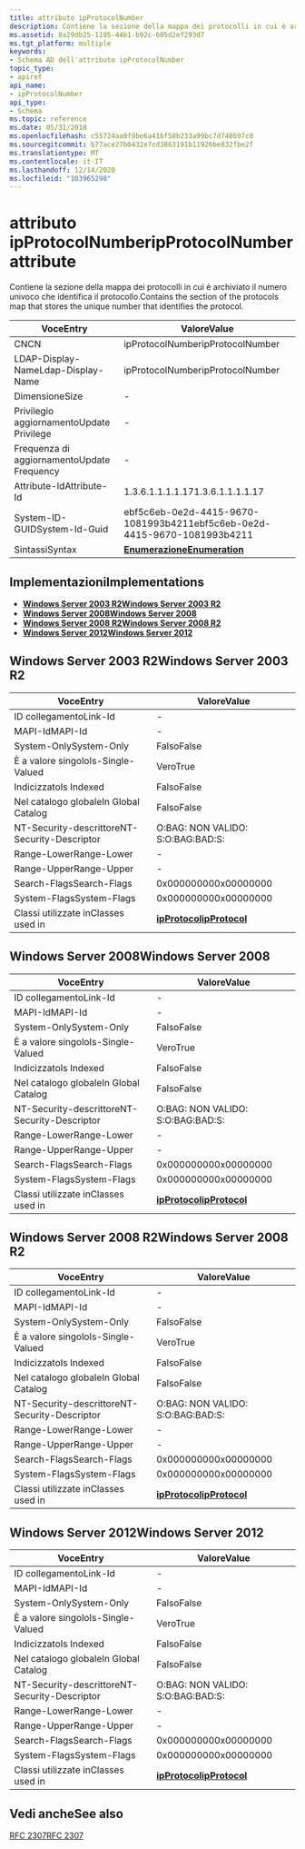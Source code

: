 ```yaml
---
title: attributo ipProtocolNumber
description: Contiene la sezione della mappa dei protocolli in cui è archiviato il numero univoco che identifica il protocollo.
ms.assetid: 8a29db25-1195-44b1-b92c-605d2ef293d7
ms.tgt_platform: multiple
keywords:
- Schema AD dell'attributo ipProtocolNumber
topic_type:
- apiref
api_name:
- ipProtocolNumber
api_type:
- Schema
ms.topic: reference
ms.date: 05/31/2018
ms.openlocfilehash: c55724aa0f9be6a41bf50b233a99bc7d748697c0
ms.sourcegitcommit: b77ace27b0432e7cd3863191b11926be032fbe2f
ms.translationtype: MT
ms.contentlocale: it-IT
ms.lasthandoff: 12/14/2020
ms.locfileid: "103965298"
---
```

# <a name="ipprotocolnumber-attribute"></a><span data-ttu-id="fed92-104">attributo ipProtocolNumber</span><span class="sxs-lookup"><span data-stu-id="fed92-104">ipProtocolNumber attribute</span></span>

<span data-ttu-id="fed92-105">Contiene la sezione della mappa dei protocolli in cui è archiviato il numero univoco che identifica il protocollo.</span><span class="sxs-lookup"><span data-stu-id="fed92-105">Contains the section of the protocols map that stores the unique number that identifies the protocol.</span></span>



| <span data-ttu-id="fed92-106">Voce</span><span class="sxs-lookup"><span data-stu-id="fed92-106">Entry</span></span> | <span data-ttu-id="fed92-107">Valore</span><span class="sxs-lookup"><span data-stu-id="fed92-107">Value</span></span> |
|-------------------|--------------------------------------|
| <span data-ttu-id="fed92-108">CN</span><span class="sxs-lookup"><span data-stu-id="fed92-108">CN</span></span>                | <span data-ttu-id="fed92-109">ipProtocolNumber</span><span class="sxs-lookup"><span data-stu-id="fed92-109">ipProtocolNumber</span></span>                     |
| <span data-ttu-id="fed92-110">LDAP-Display-Name</span><span class="sxs-lookup"><span data-stu-id="fed92-110">Ldap-Display-Name</span></span> | <span data-ttu-id="fed92-111">ipProtocolNumber</span><span class="sxs-lookup"><span data-stu-id="fed92-111">ipProtocolNumber</span></span>                     |
| <span data-ttu-id="fed92-112">Dimensione</span><span class="sxs-lookup"><span data-stu-id="fed92-112">Size</span></span>              | \-                                   |
| <span data-ttu-id="fed92-113">Privilegio aggiornamento</span><span class="sxs-lookup"><span data-stu-id="fed92-113">Update Privilege</span></span>  | \-                                   |
| <span data-ttu-id="fed92-114">Frequenza di aggiornamento</span><span class="sxs-lookup"><span data-stu-id="fed92-114">Update Frequency</span></span>  | \-                                   |
| <span data-ttu-id="fed92-115">Attribute-Id</span><span class="sxs-lookup"><span data-stu-id="fed92-115">Attribute-Id</span></span>      | <span data-ttu-id="fed92-116">1.3.6.1.1.1.1.17</span><span class="sxs-lookup"><span data-stu-id="fed92-116">1.3.6.1.1.1.1.17</span></span>                     |
| <span data-ttu-id="fed92-117">System-ID-GUID</span><span class="sxs-lookup"><span data-stu-id="fed92-117">System-Id-Guid</span></span>    | <span data-ttu-id="fed92-118">ebf5c6eb-0e2d-4415-9670-1081993b4211</span><span class="sxs-lookup"><span data-stu-id="fed92-118">ebf5c6eb-0e2d-4415-9670-1081993b4211</span></span> |
| <span data-ttu-id="fed92-119">Sintassi</span><span class="sxs-lookup"><span data-stu-id="fed92-119">Syntax</span></span>            | [<span data-ttu-id="fed92-120">**Enumerazione**</span><span class="sxs-lookup"><span data-stu-id="fed92-120">**Enumeration**</span></span>](s-enumeration.md) |



## <a name="implementations"></a><span data-ttu-id="fed92-121">Implementazioni</span><span class="sxs-lookup"><span data-stu-id="fed92-121">Implementations</span></span>

-   [<span data-ttu-id="fed92-122">**Windows Server 2003 R2**</span><span class="sxs-lookup"><span data-stu-id="fed92-122">**Windows Server 2003 R2**</span></span>](#windows-server-2003-r2)
-   [<span data-ttu-id="fed92-123">**Windows Server 2008**</span><span class="sxs-lookup"><span data-stu-id="fed92-123">**Windows Server 2008**</span></span>](#windows-server-2008)
-   [<span data-ttu-id="fed92-124">**Windows Server 2008 R2**</span><span class="sxs-lookup"><span data-stu-id="fed92-124">**Windows Server 2008 R2**</span></span>](#windows-server-2008-r2)
-   [<span data-ttu-id="fed92-125">**Windows Server 2012**</span><span class="sxs-lookup"><span data-stu-id="fed92-125">**Windows Server 2012**</span></span>](#windows-server-2012)

## <a name="windows-server-2003-r2"></a><span data-ttu-id="fed92-126">Windows Server 2003 R2</span><span class="sxs-lookup"><span data-stu-id="fed92-126">Windows Server 2003 R2</span></span>



| <span data-ttu-id="fed92-127">Voce</span><span class="sxs-lookup"><span data-stu-id="fed92-127">Entry</span></span> | <span data-ttu-id="fed92-128">Valore</span><span class="sxs-lookup"><span data-stu-id="fed92-128">Value</span></span> |
|------------------------|-----------------------------------------------|
| <span data-ttu-id="fed92-129">ID collegamento</span><span class="sxs-lookup"><span data-stu-id="fed92-129">Link-Id</span></span>                | \-                                            |
| <span data-ttu-id="fed92-130">MAPI-Id</span><span class="sxs-lookup"><span data-stu-id="fed92-130">MAPI-Id</span></span>                | \-                                            |
| <span data-ttu-id="fed92-131">System-Only</span><span class="sxs-lookup"><span data-stu-id="fed92-131">System-Only</span></span>            | <span data-ttu-id="fed92-132">Falso</span><span class="sxs-lookup"><span data-stu-id="fed92-132">False</span></span>                                         |
| <span data-ttu-id="fed92-133">È a valore singolo</span><span class="sxs-lookup"><span data-stu-id="fed92-133">Is-Single-Valued</span></span>       | <span data-ttu-id="fed92-134">Vero</span><span class="sxs-lookup"><span data-stu-id="fed92-134">True</span></span>                                          |
| <span data-ttu-id="fed92-135">Indicizzato</span><span class="sxs-lookup"><span data-stu-id="fed92-135">Is Indexed</span></span>             | <span data-ttu-id="fed92-136">Falso</span><span class="sxs-lookup"><span data-stu-id="fed92-136">False</span></span>                                         |
| <span data-ttu-id="fed92-137">Nel catalogo globale</span><span class="sxs-lookup"><span data-stu-id="fed92-137">In Global Catalog</span></span>      | <span data-ttu-id="fed92-138">Falso</span><span class="sxs-lookup"><span data-stu-id="fed92-138">False</span></span>                                         |
| <span data-ttu-id="fed92-139">NT-Security-descrittore</span><span class="sxs-lookup"><span data-stu-id="fed92-139">NT-Security-Descriptor</span></span> | <span data-ttu-id="fed92-140">O:BAG: NON VALIDO: S:</span><span class="sxs-lookup"><span data-stu-id="fed92-140">O:BAG:BAD:S:</span></span>                                  |
| <span data-ttu-id="fed92-141">Range-Lower</span><span class="sxs-lookup"><span data-stu-id="fed92-141">Range-Lower</span></span>            | \-                                            |
| <span data-ttu-id="fed92-142">Range-Upper</span><span class="sxs-lookup"><span data-stu-id="fed92-142">Range-Upper</span></span>            | \-                                            |
| <span data-ttu-id="fed92-143">Search-Flags</span><span class="sxs-lookup"><span data-stu-id="fed92-143">Search-Flags</span></span>           | <span data-ttu-id="fed92-144">0x00000000</span><span class="sxs-lookup"><span data-stu-id="fed92-144">0x00000000</span></span>                                    |
| <span data-ttu-id="fed92-145">System-Flags</span><span class="sxs-lookup"><span data-stu-id="fed92-145">System-Flags</span></span>           | <span data-ttu-id="fed92-146">0x00000000</span><span class="sxs-lookup"><span data-stu-id="fed92-146">0x00000000</span></span>                                    |
| <span data-ttu-id="fed92-147">Classi utilizzate in</span><span class="sxs-lookup"><span data-stu-id="fed92-147">Classes used in</span></span>        | [<span data-ttu-id="fed92-148">**ipProtocol**</span><span class="sxs-lookup"><span data-stu-id="fed92-148">**ipProtocol**</span></span>](c-ipprotocol.md)<br/> |



## <a name="windows-server-2008"></a><span data-ttu-id="fed92-149">Windows Server 2008</span><span class="sxs-lookup"><span data-stu-id="fed92-149">Windows Server 2008</span></span>



| <span data-ttu-id="fed92-150">Voce</span><span class="sxs-lookup"><span data-stu-id="fed92-150">Entry</span></span> | <span data-ttu-id="fed92-151">Valore</span><span class="sxs-lookup"><span data-stu-id="fed92-151">Value</span></span> |
|------------------------|-----------------------------------------------|
| <span data-ttu-id="fed92-152">ID collegamento</span><span class="sxs-lookup"><span data-stu-id="fed92-152">Link-Id</span></span>                | \-                                            |
| <span data-ttu-id="fed92-153">MAPI-Id</span><span class="sxs-lookup"><span data-stu-id="fed92-153">MAPI-Id</span></span>                | \-                                            |
| <span data-ttu-id="fed92-154">System-Only</span><span class="sxs-lookup"><span data-stu-id="fed92-154">System-Only</span></span>            | <span data-ttu-id="fed92-155">Falso</span><span class="sxs-lookup"><span data-stu-id="fed92-155">False</span></span>                                         |
| <span data-ttu-id="fed92-156">È a valore singolo</span><span class="sxs-lookup"><span data-stu-id="fed92-156">Is-Single-Valued</span></span>       | <span data-ttu-id="fed92-157">Vero</span><span class="sxs-lookup"><span data-stu-id="fed92-157">True</span></span>                                          |
| <span data-ttu-id="fed92-158">Indicizzato</span><span class="sxs-lookup"><span data-stu-id="fed92-158">Is Indexed</span></span>             | <span data-ttu-id="fed92-159">Falso</span><span class="sxs-lookup"><span data-stu-id="fed92-159">False</span></span>                                         |
| <span data-ttu-id="fed92-160">Nel catalogo globale</span><span class="sxs-lookup"><span data-stu-id="fed92-160">In Global Catalog</span></span>      | <span data-ttu-id="fed92-161">Falso</span><span class="sxs-lookup"><span data-stu-id="fed92-161">False</span></span>                                         |
| <span data-ttu-id="fed92-162">NT-Security-descrittore</span><span class="sxs-lookup"><span data-stu-id="fed92-162">NT-Security-Descriptor</span></span> | <span data-ttu-id="fed92-163">O:BAG: NON VALIDO: S:</span><span class="sxs-lookup"><span data-stu-id="fed92-163">O:BAG:BAD:S:</span></span>                                  |
| <span data-ttu-id="fed92-164">Range-Lower</span><span class="sxs-lookup"><span data-stu-id="fed92-164">Range-Lower</span></span>            | \-                                            |
| <span data-ttu-id="fed92-165">Range-Upper</span><span class="sxs-lookup"><span data-stu-id="fed92-165">Range-Upper</span></span>            | \-                                            |
| <span data-ttu-id="fed92-166">Search-Flags</span><span class="sxs-lookup"><span data-stu-id="fed92-166">Search-Flags</span></span>           | <span data-ttu-id="fed92-167">0x00000000</span><span class="sxs-lookup"><span data-stu-id="fed92-167">0x00000000</span></span>                                    |
| <span data-ttu-id="fed92-168">System-Flags</span><span class="sxs-lookup"><span data-stu-id="fed92-168">System-Flags</span></span>           | <span data-ttu-id="fed92-169">0x00000000</span><span class="sxs-lookup"><span data-stu-id="fed92-169">0x00000000</span></span>                                    |
| <span data-ttu-id="fed92-170">Classi utilizzate in</span><span class="sxs-lookup"><span data-stu-id="fed92-170">Classes used in</span></span>        | [<span data-ttu-id="fed92-171">**ipProtocol**</span><span class="sxs-lookup"><span data-stu-id="fed92-171">**ipProtocol**</span></span>](c-ipprotocol.md)<br/> |



## <a name="windows-server-2008-r2"></a><span data-ttu-id="fed92-172">Windows Server 2008 R2</span><span class="sxs-lookup"><span data-stu-id="fed92-172">Windows Server 2008 R2</span></span>



| <span data-ttu-id="fed92-173">Voce</span><span class="sxs-lookup"><span data-stu-id="fed92-173">Entry</span></span> | <span data-ttu-id="fed92-174">Valore</span><span class="sxs-lookup"><span data-stu-id="fed92-174">Value</span></span> |
|------------------------|-----------------------------------------------|
| <span data-ttu-id="fed92-175">ID collegamento</span><span class="sxs-lookup"><span data-stu-id="fed92-175">Link-Id</span></span>                | \-                                            |
| <span data-ttu-id="fed92-176">MAPI-Id</span><span class="sxs-lookup"><span data-stu-id="fed92-176">MAPI-Id</span></span>                | \-                                            |
| <span data-ttu-id="fed92-177">System-Only</span><span class="sxs-lookup"><span data-stu-id="fed92-177">System-Only</span></span>            | <span data-ttu-id="fed92-178">Falso</span><span class="sxs-lookup"><span data-stu-id="fed92-178">False</span></span>                                         |
| <span data-ttu-id="fed92-179">È a valore singolo</span><span class="sxs-lookup"><span data-stu-id="fed92-179">Is-Single-Valued</span></span>       | <span data-ttu-id="fed92-180">Vero</span><span class="sxs-lookup"><span data-stu-id="fed92-180">True</span></span>                                          |
| <span data-ttu-id="fed92-181">Indicizzato</span><span class="sxs-lookup"><span data-stu-id="fed92-181">Is Indexed</span></span>             | <span data-ttu-id="fed92-182">Falso</span><span class="sxs-lookup"><span data-stu-id="fed92-182">False</span></span>                                         |
| <span data-ttu-id="fed92-183">Nel catalogo globale</span><span class="sxs-lookup"><span data-stu-id="fed92-183">In Global Catalog</span></span>      | <span data-ttu-id="fed92-184">Falso</span><span class="sxs-lookup"><span data-stu-id="fed92-184">False</span></span>                                         |
| <span data-ttu-id="fed92-185">NT-Security-descrittore</span><span class="sxs-lookup"><span data-stu-id="fed92-185">NT-Security-Descriptor</span></span> | <span data-ttu-id="fed92-186">O:BAG: NON VALIDO: S:</span><span class="sxs-lookup"><span data-stu-id="fed92-186">O:BAG:BAD:S:</span></span>                                  |
| <span data-ttu-id="fed92-187">Range-Lower</span><span class="sxs-lookup"><span data-stu-id="fed92-187">Range-Lower</span></span>            | \-                                            |
| <span data-ttu-id="fed92-188">Range-Upper</span><span class="sxs-lookup"><span data-stu-id="fed92-188">Range-Upper</span></span>            | \-                                            |
| <span data-ttu-id="fed92-189">Search-Flags</span><span class="sxs-lookup"><span data-stu-id="fed92-189">Search-Flags</span></span>           | <span data-ttu-id="fed92-190">0x00000000</span><span class="sxs-lookup"><span data-stu-id="fed92-190">0x00000000</span></span>                                    |
| <span data-ttu-id="fed92-191">System-Flags</span><span class="sxs-lookup"><span data-stu-id="fed92-191">System-Flags</span></span>           | <span data-ttu-id="fed92-192">0x00000000</span><span class="sxs-lookup"><span data-stu-id="fed92-192">0x00000000</span></span>                                    |
| <span data-ttu-id="fed92-193">Classi utilizzate in</span><span class="sxs-lookup"><span data-stu-id="fed92-193">Classes used in</span></span>        | [<span data-ttu-id="fed92-194">**ipProtocol**</span><span class="sxs-lookup"><span data-stu-id="fed92-194">**ipProtocol**</span></span>](c-ipprotocol.md)<br/> |



## <a name="windows-server-2012"></a><span data-ttu-id="fed92-195">Windows Server 2012</span><span class="sxs-lookup"><span data-stu-id="fed92-195">Windows Server 2012</span></span>



| <span data-ttu-id="fed92-196">Voce</span><span class="sxs-lookup"><span data-stu-id="fed92-196">Entry</span></span> | <span data-ttu-id="fed92-197">Valore</span><span class="sxs-lookup"><span data-stu-id="fed92-197">Value</span></span> |
|------------------------|-----------------------------------------------|
| <span data-ttu-id="fed92-198">ID collegamento</span><span class="sxs-lookup"><span data-stu-id="fed92-198">Link-Id</span></span>                | \-                                            |
| <span data-ttu-id="fed92-199">MAPI-Id</span><span class="sxs-lookup"><span data-stu-id="fed92-199">MAPI-Id</span></span>                | \-                                            |
| <span data-ttu-id="fed92-200">System-Only</span><span class="sxs-lookup"><span data-stu-id="fed92-200">System-Only</span></span>            | <span data-ttu-id="fed92-201">Falso</span><span class="sxs-lookup"><span data-stu-id="fed92-201">False</span></span>                                         |
| <span data-ttu-id="fed92-202">È a valore singolo</span><span class="sxs-lookup"><span data-stu-id="fed92-202">Is-Single-Valued</span></span>       | <span data-ttu-id="fed92-203">Vero</span><span class="sxs-lookup"><span data-stu-id="fed92-203">True</span></span>                                          |
| <span data-ttu-id="fed92-204">Indicizzato</span><span class="sxs-lookup"><span data-stu-id="fed92-204">Is Indexed</span></span>             | <span data-ttu-id="fed92-205">Falso</span><span class="sxs-lookup"><span data-stu-id="fed92-205">False</span></span>                                         |
| <span data-ttu-id="fed92-206">Nel catalogo globale</span><span class="sxs-lookup"><span data-stu-id="fed92-206">In Global Catalog</span></span>      | <span data-ttu-id="fed92-207">Falso</span><span class="sxs-lookup"><span data-stu-id="fed92-207">False</span></span>                                         |
| <span data-ttu-id="fed92-208">NT-Security-descrittore</span><span class="sxs-lookup"><span data-stu-id="fed92-208">NT-Security-Descriptor</span></span> | <span data-ttu-id="fed92-209">O:BAG: NON VALIDO: S:</span><span class="sxs-lookup"><span data-stu-id="fed92-209">O:BAG:BAD:S:</span></span>                                  |
| <span data-ttu-id="fed92-210">Range-Lower</span><span class="sxs-lookup"><span data-stu-id="fed92-210">Range-Lower</span></span>            | \-                                            |
| <span data-ttu-id="fed92-211">Range-Upper</span><span class="sxs-lookup"><span data-stu-id="fed92-211">Range-Upper</span></span>            | \-                                            |
| <span data-ttu-id="fed92-212">Search-Flags</span><span class="sxs-lookup"><span data-stu-id="fed92-212">Search-Flags</span></span>           | <span data-ttu-id="fed92-213">0x00000000</span><span class="sxs-lookup"><span data-stu-id="fed92-213">0x00000000</span></span>                                    |
| <span data-ttu-id="fed92-214">System-Flags</span><span class="sxs-lookup"><span data-stu-id="fed92-214">System-Flags</span></span>           | <span data-ttu-id="fed92-215">0x00000000</span><span class="sxs-lookup"><span data-stu-id="fed92-215">0x00000000</span></span>                                    |
| <span data-ttu-id="fed92-216">Classi utilizzate in</span><span class="sxs-lookup"><span data-stu-id="fed92-216">Classes used in</span></span>        | [<span data-ttu-id="fed92-217">**ipProtocol**</span><span class="sxs-lookup"><span data-stu-id="fed92-217">**ipProtocol**</span></span>](c-ipprotocol.md)<br/> |



## <a name="see-also"></a><span data-ttu-id="fed92-218">Vedi anche</span><span class="sxs-lookup"><span data-stu-id="fed92-218">See also</span></span>

<dl> <dt>

[<span data-ttu-id="fed92-219">RFC 2307</span><span class="sxs-lookup"><span data-stu-id="fed92-219">RFC 2307</span></span>](https://www.ietf.org/rfc/rfc2307.txt)
</dt> </dl>

 

 





